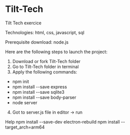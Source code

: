 # Tilt-Tech
Tilt Tech exercice

Technologies: html, css, javascript, sql

Prerequisite download:
node.js

Here are the following steps to launch the project:
1) Download or fork Tilt-Tech folder
2) Go to Tilt-Tech folder in terminal
3) Apply the following commands:
- npm init
- npm install --save express
- npm install --save sqlite3
- npm install --save body-parser
- node server
4) Got to server.js file in editor -> run

Help
npm install --save-dev electron-rebuild
npm install --target_arch=arm64
